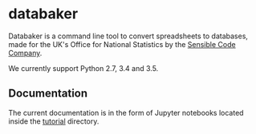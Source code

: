 # databaker

Databaker is a command line tool to convert spreadsheets to databases,
made for the UK's Office for National Statistics by the [Sensible Code
Company](http://sensiblecode.io).

We currently support Python 2.7, 3.4 and 3.5.

## Documentation

The current documentation is in the form of Jupyter notebooks located
inside the [tutorial](databaker/tutorial) directory.
